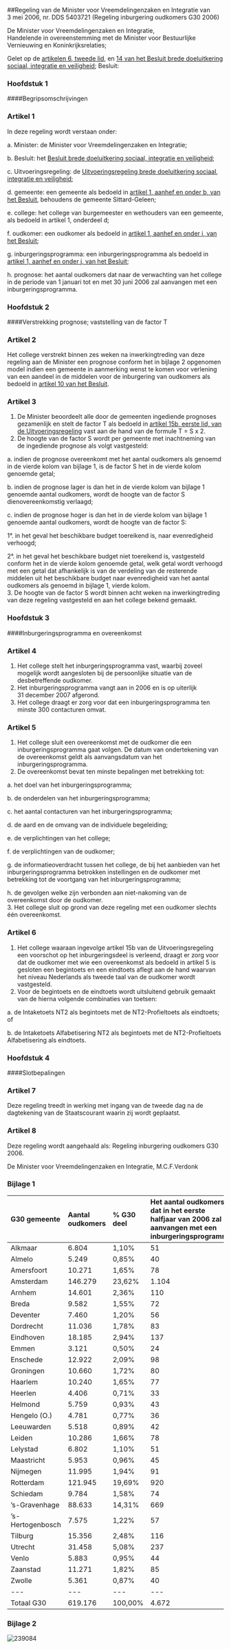 <meta http-equiv='Content-Type' content='text/html; charset=utf-8' />

##Regeling van de Minister voor Vreemdelingenzaken en Integratie van 3 mei 2006, nr. DDS 5403721 (Regeling inburgering oudkomers G30 2006)

De Minister voor Vreemdelingenzaken en Integratie,  
Handelende in overeenstemming met de Minister voor Bestuurlijke Vernieuwing en Koninkrijksrelaties;

Gelet op de [artikelen 6, tweede lid](../../../../../../../AMvB/besluit/brede/doeluitkering/sociaal/integratie/en/veiligheid/BWBR0018238/README.md), en [14 van het Besluit brede doeluitkering sociaal, integratie en veiligheid](../../../../../../../AMvB/besluit/brede/doeluitkering/sociaal/integratie/en/veiligheid/BWBR0018238/README.md);
Besluit:     
### Hoofdstuk  1  

####Begripsomschrijvingen

### Artikel  1  

In deze regeling wordt verstaan onder: 

a. Minister: de Minister voor Vreemdelingenzaken en Integratie;  

b. Besluit: het [Besluit brede doeluitkering sociaal, integratie en veiligheid](../../../../../../../AMvB/besluit/brede/doeluitkering/sociaal/integratie/en/veiligheid/BWBR0018238/README.md);  

c. Uitvoeringsregeling: de [Uitvoeringsregeling brede doeluitkering sociaal, integratie en veiligheid](../../../../../../../ministeriele-regeling/uitvoeringsregeling/brede/doeluitkering/sociaal/integratie/en/veiligheid/BWBR0018516/README.md);  

d. gemeente: een gemeente als bedoeld in [artikel 1, aanhef en onder b, van het Besluit](../../../../../../../AMvB/besluit/brede/doeluitkering/sociaal/integratie/en/veiligheid/BWBR0018238/README.md), behoudens de gemeente Sittard-Geleen;  

e. college: het college van burgemeester en wethouders van een gemeente, als bedoeld in artikel 1, onderdeel d;  

f. oudkomer: een oudkomer als bedoeld in [artikel 1, aanhef en onder i, van het Besluit](../../../../../../../AMvB/besluit/brede/doeluitkering/sociaal/integratie/en/veiligheid/BWBR0018238/README.md);  

g. inburgeringsprogramma: een inburgeringsprogramma als bedoeld in [artikel 1, aanhef en onder j, van het Besluit](../../../../../../../AMvB/besluit/brede/doeluitkering/sociaal/integratie/en/veiligheid/BWBR0018238/README.md);  

h. prognose: het aantal oudkomers dat naar de verwachting van het college in de periode van 1 januari tot en met 30 juni 2006 zal aanvangen met een inburgeringsprogramma.    

### Hoofdstuk  2  

####Verstrekking prognose; vaststelling van de factor T

### Artikel  2  

Het college verstrekt binnen zes weken na inwerkingtreding van deze regeling aan de Minister een prognose conform het in bijlage 2 opgenomen model indien een gemeente in aanmerking wenst te komen voor verlening van een aandeel in de middelen voor de inburgering van oudkomers als bedoeld in [artikel 10 van het Besluit](../../../../../../../AMvB/besluit/brede/doeluitkering/sociaal/integratie/en/veiligheid/BWBR0018238/README.md).  

### Artikel  3  

1.  De Minister beoordeelt alle door de gemeenten ingediende prognoses gezamenlijk en stelt de factor T als bedoeld in [artikel 15b, eerste lid, van de Uitvoeringsregeling](../../../../../../../ministeriele-regeling/uitvoeringsregeling/brede/doeluitkering/sociaal/integratie/en/veiligheid/BWBR0018516/README.md) vast aan de hand van de formule T = S x 2.   
2.  De hoogte van de factor S wordt per gemeente met inachtneming van de ingediende prognose als volgt vastgesteld: 

a. indien de prognose overeenkomt met het aantal oudkomers als genoemd in de vierde kolom van bijlage 1, is de factor S het in de vierde kolom genoemde getal;  

b. indien de prognose lager is dan het in de vierde kolom van bijlage 1 genoemde aantal oudkomers, wordt de hoogte van de factor S dienovereenkomstig verlaagd;  

c. indien de prognose hoger is dan het in de vierde kolom van bijlage 1 genoemde aantal oudkomers, wordt de hoogte van de factor S: 

1°. in het geval het beschikbare budget toereikend is, naar evenredigheid verhoogd;  

2°. in het geval het beschikbare budget niet toereikend is, vastgesteld conform het in de vierde kolom genoemde getal, welk getal wordt verhoogd met een getal dat afhankelijk is van de verdeling van de resterende middelen uit het beschikbare budget naar evenredigheid van het aantal oudkomers als genoemd in bijlage 1, vierde kolom.       
3.  De hoogte van de factor S wordt binnen acht weken na inwerkingtreding van deze regeling vastgesteld en aan het college bekend gemaakt.   

### Hoofdstuk  3  

####Inburgeringsprogramma en overeenkomst

### Artikel  4  

1.  Het college stelt het inburgeringsprogramma vast, waarbij zoveel mogelijk wordt aangesloten bij de persoonlijke situatie van de desbetreffende oudkomer.   
2.  Het inburgeringsprogramma vangt aan in 2006 en is op uiterlijk 31 december 2007 afgerond.   
3.  Het college draagt er zorg voor dat een inburgeringsprogramma ten minste 300 contacturen omvat.   

### Artikel  5  

1.  Het college sluit een overeenkomst met de oudkomer die een inburgeringsprogramma gaat volgen. De datum van ondertekening van de overeenkomst geldt als aanvangsdatum van het inburgeringsprogramma.   
2.  De overeenkomst bevat ten minste bepalingen met betrekking tot: 

a. het doel van het inburgeringsprogramma;  

b. de onderdelen van het inburgeringsprogramma;  

c. het aantal contacturen van het inburgeringsprogramma;  

d. de aard en de omvang van de individuele begeleiding;  

e. de verplichtingen van het college;  

f. de verplichtingen van de oudkomer;  

g. de informatieoverdracht tussen het college, de bij het aanbieden van het inburgeringsprogramma betrokken instellingen en de oudkomer met betrekking tot de voortgang van het inburgeringsprogramma;  

h. de gevolgen welke zijn verbonden aan niet-nakoming van de overeenkomst door de oudkomer.     
3.  Het college sluit op grond van deze regeling met een oudkomer slechts één overeenkomst.   

### Artikel  6  

1.  Het college waaraan ingevolge artikel 15b van de Uitvoeringsregeling een voorschot op het inburgeringsdeel is verleend, draagt er zorg voor dat de oudkomer met wie een overeenkomst als bedoeld in artikel 5 is gesloten een begintoets en een eindtoets aflegt aan de hand waarvan het niveau Nederlands als tweede taal van de oudkomer wordt vastgesteld.   
2.  Voor de begintoets en de eindtoets wordt uitsluitend gebruik gemaakt van de hierna volgende combinaties van toetsen: 

a. de Intaketoets NT2 als begintoets met de NT2-Profieltoets als eindtoets; of  

b. de Intaketoets Alfabetisering NT2 als begintoets met de NT2-Profieltoets Alfabetisering als eindtoets.     

### Hoofdstuk  4  

####Slotbepalingen

### Artikel  7  

Deze regeling treedt in werking met ingang van de tweede dag na de dagtekening van de Staatscourant waarin zij wordt geplaatst.  

### Artikel  8  

Deze regeling wordt aangehaald als: Regeling inburgering oudkomers G30 2006.  

De 
Minister voor Vreemdelingenzaken en Integratie, 
M.C.F.Verdonk  

### Bijlage  1  

| G30 gemeente  | Aantal oudkomers  | % G30 deel  | Het aantal oudkomers dat in het eerste halfjaar van 2006 zal aanvangen met een inburgeringsprogramma  |
|:---|:---|:---|:---|
| Alkmaar  | 6.804  | 1,10%  | 51  |
| Almelo  | 5.249  | 0,85%  | 40  |
| Amersfoort  | 10.271  | 1,65%  | 78  |
| Amsterdam  | 146.279  | 23,62%  | 1.104  |
| Arnhem  | 14.601  | 2,36%  | 110  |
| Breda  | 9.582  | 1,55%  | 72  |
| Deventer  | 7.460  | 1,20%  | 56  |
| Dordrecht  | 11.036  | 1,78%  | 83  |
| Eindhoven  | 18.185  | 2,94%  | 137  |
| Emmen  | 3.121  | 0,50%  | 24  |
| Enschede  | 12.922  | 2,09%  | 98  |
| Groningen  | 10.660  | 1,72%  | 80  |
| Haarlem  | 10.240  | 1,65%  | 77  |
| Heerlen  | 4.406  | 0,71%  | 33  |
| Helmond  | 5.759  | 0,93%  | 43  |
| Hengelo (O.)  | 4.781  | 0,77%  | 36  |
| Leeuwarden  | 5.518  | 0,89%  | 42  |
| Leiden  | 10.286  | 1,66%  | 78  |
| Lelystad  | 6.802  | 1,10%  | 51  |
| Maastricht  | 5.953  | 0,96%  | 45  |
| Nijmegen  | 11.995  | 1,94%  | 91  |
| Rotterdam  | 121.945  | 19,69%  | 920  |
| Schiedam  | 9.784  | 1,58%  | 74  |
| ’s-Gravenhage  | 88.633  | 14,31%  | 669  |
| ’s-Hertogenbosch  | 7.575  | 1,22%  | 57  |
| Tilburg  | 15.356  | 2,48%  | 116  |
| Utrecht  | 31.458  | 5,08%  | 237  |
| Venlo  | 5.883  | 0,95%  | 44  |
| Zaanstad  | 11.271  | 1,82%  | 85  |
| Zwolle  | 5.361  | 0,87%  | 40  |
| --- | --- | --- | --- |
| Totaal G30  | 619.176  | 100,00%  | 4.672  |

### Bijlage  2  

![239084](http://wetten.overheid.nl/Illustration/239084)

